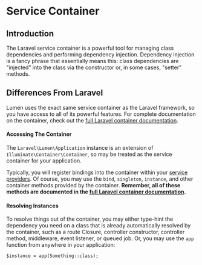 # Service Container

## Introduction

The Laravel service container is a powerful tool for managing class dependencies and performing dependency injection. Dependency injection is a fancy phrase that essentially means this: class dependencies are "injected" into the class via the constructor or, in some cases, "setter" methods.

## Differences From Laravel

Lumen uses the exact same service container as the Laravel framework, so you have access to all of its powerful features. For complete documentation on the container, check out the [full Laravel container documentation](https://laravel.com/docs/container).

#### Accessing The Container

The `Laravel\Lumen\Application` instance is an extension of `Illuminate\Container\Container`, so may be treated as the service container for your application.

Typically, you will register bindings into the container within your [service providers](/docs/providers). Of course, you may use the `bind`, `singleton`, `instance`, and other container methods provided by the container. **Remember, all of these methods are documented in the [full Laravel container documentation](https://laravel.com/docs/container).**

#### Resolving Instances

To resolve things out of the container, you may either type-hint the dependency you need on a class that is already automatically resolved by the container, such as a route Closure, controller constructor, controller method, middleware, event listener, or queued job. Or, you may use the `app` function from anywhere in your application:

    $instance = app(Something::class);
